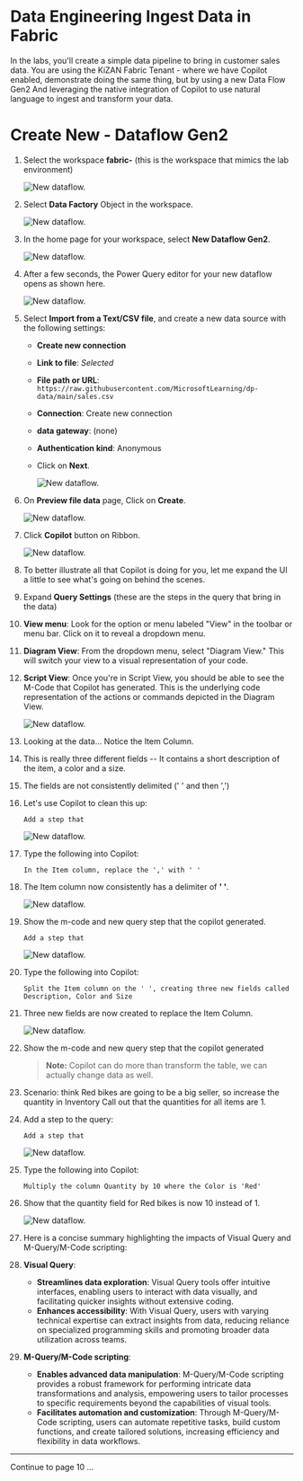 # Data Engineering Ingest Data in Fabric

 In the labs, you'll create a simple data pipeline to bring in customer sales data. You are using the KiZAN Fabric Tenant - where we have Copilot enabled, demonstrate doing the same thing, but by using a new Data Flow Gen2 And leveraging the native integration of Copilot to use natural language to ingest and transform your data.
 
# Create New - Dataflow Gen2

1. Select the workspace **fabric-<inject key="DeploymentID" enableCopy="false"/>** (this is the workspace that mimics the lab environment)

   ![New dataflow.](./Images/26.png)

1. Select **Data Factory** Object in the workspace.

    ![New dataflow.](./Images/27.png)

1. In the home page for your workspace, select **New Dataflow Gen2**. 

   ![New dataflow.](./Images/28.png)

1. After a few seconds, the Power Query editor for your new dataflow opens as shown here.

   ![New dataflow.](./Images/new-dataflow.png)

1. Select **Import from a Text/CSV file**, and create a new data source with the following settings:

    - **Create new connection**
    - **Link to file**: *Selected*
    - **File path or URL**: `https://raw.githubusercontent.com/MicrosoftLearning/dp-data/main/sales.csv`
    - **Connection**: Create new connection
    - **data gateway**: (none)
    - **Authentication kind**: Anonymous
    - Click on **Next**.

      ![New dataflow.](./Images/29.png)

1. On **Preview file data** page, Click on **Create**.

   ![New dataflow.](./Images/30.png)

1. Click **Copilot** button on Ribbon. 

    ![New dataflow.](./Images/31.png)

1. To better illustrate all that Copilot is doing for you, let me expand the UI a little to see what's going on behind the scenes.

1. Expand **Query Settings** (these are the steps in the query that bring in the data)

1. **View menu**: Look for the option or menu labeled "View" in the toolbar or menu bar. Click on it to reveal a dropdown menu.

1. **Diagram View**: From the dropdown menu, select "Diagram View." This will switch your view to a visual representation of your code.

1. **Script View**: Once you're in Script View, you should be able to see the M-Code that Copilot has generated. This is the underlying code representation of the actions or commands depicted in the Diagram View.

   ![New dataflow.](./Images/1.png)

1. Looking at the data… Notice the Item Column.

1. This is really three different fields -- It contains a short description of the item, a color and a size.

1.	The fields are not consistently delimited (' ' and then ',')

1. Let's use Copilot to clean this up:

    ```
   	Add a step that
    ```
    ![New dataflow.](./Images/3.png)

1. Type the following into Copilot:
 
    ```
    In the Item column, replace the ',' with ' ' 
    ```
 
1. The Item column now consistently has a delimiter of **' '**.

   ![New dataflow.](./Images/4.png)

1. Show the m-code and new query step that the copilot generated.
 
   ```
   Add a step that
   ```
   ![New dataflow.](./Images/3.png)

1. Type the following into Copilot:
 
    ```
    Split the Item column on the ' ', creating three new fields called Description, Color and Size
    ```
 
1. Three new fields are now created to replace the Item Column.

   ![New dataflow.](./Images/5.png)
 
1. Show the m-code and new query step that the copilot generated
 
   >**Note:** Copilot can do more than transform the table, we can actually change data as well.

1. Scenario: think Red bikes are going to be a big seller, so increase the quantity in Inventory
Call out that the quantities for all items are 1.
 
1. Add a step to the query:

   ```
   Add a step that
   ```
   ![New dataflow.](./Images/3.png)

1. Type the following into Copilot:
 
    ```
    Multiply the column Quantity by 10 where the Color is 'Red'
    ```
 
1. Show that the quantity field for Red bikes is now 10 instead of 1.

   ![New dataflow.](./Images/6.png)
 
1. Here is a concise summary highlighting the impacts of Visual Query and M-Query/M-Code scripting:

1. **Visual Query**:
   - **Streamlines data exploration**: Visual Query tools offer intuitive interfaces, enabling users to interact with data visually, and facilitating quicker insights without extensive coding.
   - **Enhances accessibility**: With Visual Query, users with varying technical expertise can extract insights from data, reducing reliance on specialized programming skills and promoting broader data utilization across teams.

2. **M-Query/M-Code scripting**:
   - **Enables advanced data manipulation**: M-Query/M-Code scripting provides a robust framework for performing intricate data transformations and analysis, empowering users to tailor processes to specific requirements beyond the capabilities of visual tools.
   - **Facilitates automation and customization**: Through M-Query/M-Code scripting, users can automate repetitive tasks, build custom functions, and create tailored solutions, increasing efficiency and flexibility in data workflows.

---
Continue to page 10 ...
